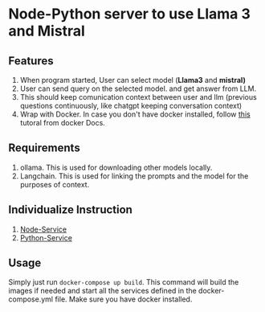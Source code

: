 # Node-Python server to use Llama 3 and Mistral

## Features

1. When program started, User can select model (**Llama3** and **mistral)**
2. User can send query on the selected model. and get answer from LLM.
3. This should keep comunication context between user and llm (previous questions continuously, like chatgpt keeping conversation context)
4. Wrap with Docker. In case you don't have docker installed, follow [this](https://docs.docker.com/desktop/install/mac-install/) tutoral from docker Docs.

## Requirements

1. ollama. This is used for downloading other models locally.
2. Langchain. This is used for linking the prompts and the model for the purposes of context.

## Individualize Instruction

1. [Node-Service](./node_service/README.md)
1. [Python-Service](./python_service/README.md)

## Usage

Simply just run `docker-compose up build`. This command will build the images if needed and start all the services defined in the docker-compose.yml file. Make sure you have docker installed.
